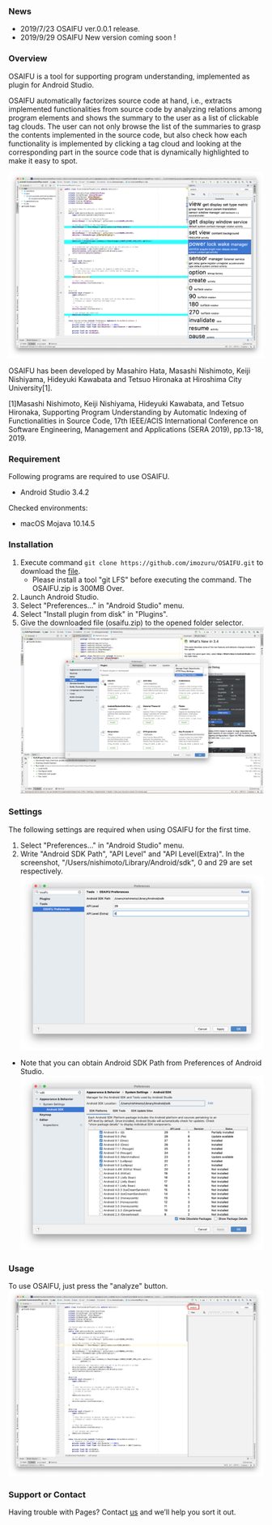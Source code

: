 ### News
- 2019/7/23 OSAIFU ver.0.0.1 release.
- 2019/9/29 OSAIFU New version coming soon !

### Overview
OSAIFU is a tool for supporting program understanding, implemented as plugin for Android Studio.

OSAIFU automatically factorizes source code at hand, i.e., extracts implemented functionalities from source code by analyzing relations among program elements and shows the summary to the user as a list of clickable tag clouds.
The user can not only browse the list of the summaries to grasp the contents implemented in the source code, but also check how each functionality is implemented by clicking a tag cloud and looking at the corresponding part in the source code that is dynamically highlighted to make it easy to spot.

![Screenshot of OSAIFU](images/screenshot_osaifu.png)

OSAIFU has been developed by Masahiro Hata, Masashi Nishimoto, Keiji Nishiyama, Hideyuki Kawabata and Tetsuo Hironaka at Hiroshima City University[1].

[1]Masashi Nishimoto, Keiji Nishiyama, Hideyuki Kawabata, and Tetsuo Hironaka, Supporting Program Understanding by Automatic Indexing of Functionalities in Source Code, 17th IEEE/ACIS International Conference on Software Engineering, Management and Applications (SERA 2019), pp.13-18, 2019.

### Requirement
Following programs are required to use OSAIFU.
- Android Studio 3.4.2

Checked environments:
- macOS Mojava 10.14.5

### Installation
1. Execute command `git clone https://github.com/imozuru/OSAIFU.git` to download the [file](https://github.com/imozuru/OSAIFU/tree/master/plugin/OSAIFU.zip).
   - Please install a tool "git LFS" before executing the command. The OSAIFU.zip is 300MB Over.
2. Launch Android Studio.
3. Select "Preferences..." in "Android Studio" menu.
4. Select "Install plugin from disk" in "Plugins".
5. Give the downloaded file (osaifu.zip) to the opened folder selector.
![Screenshot of selecting "Install Plugin from disk"](images/screenshot_installing_osaifu.png)

### Settings
The following settings are required when using OSAIFU for the first time.
1. Select "Preferences..." in "Android Studio" menu.
2. Write "Android SDK Path", "API Level" and "API Level(Extra)". In the screenshot, "/Users/nishimoto/Library/Android/sdk", 0 and 29 are set respectively.
![Screenshot of setting OSAIFU](images/screenshot_setting_osaifu.png)

- Note that you can obtain Android SDK Path from Preferences of Android Studio.
![Screenshot of getting Android SDK Path](images/screenshot_setting_sdk.png)

### Usage
To use OSAIFU, just press the "analyze" button.
![Screenshot of using OSAIFU](images/screenshot_usage_osaifu.png)

### Support or Contact
Having trouble with Pages? Contact [us](mailto:nishimoto.masashi@ca.info.hiroshima-cu.ac.jp) and we’ll help you sort it out.
